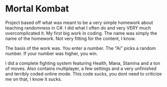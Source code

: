 # Mortal Kombat
Project based off what was meant to be a very simple homework about teaching randomness in C#. I did what I often do and very VERY much overcomplicated it. My first big work in coding. The name was simply the name of the homework. Not very fitting for the content, I know.

The basis of the work was.
You enter a number.
The "Ai" picks a random number.
If your number was higher, you win.

I did a complete fighting system featuring Health, Mana, Stamina and a ton of moves.
Also contains multiplayer, a few settings and a very unfinished and terribly coded online mode. This code sucks, you dont need to criticize me on that, I know it sucks.
